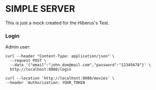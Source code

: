 # SIMPLE SERVER

This is just a mock created for the Hiberus's Test.

### Login

Admin user:

```
curl --header "Content-Type: application/json" \
  --request POST \
  --data '{"email":"john.doe@mail.com","password":"12345678"}' \
  http://localhost:8080/login
```

```
curl --location 'http://localhost:8080/movies' \
--header 'Authorization: YOUR_TOKEN
```
